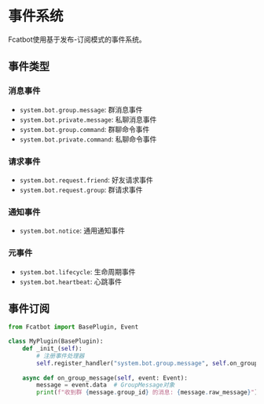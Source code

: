 # 事件系统

Fcatbot使用基于发布-订阅模式的事件系统。

## 事件类型

### 消息事件

- `system.bot.group.message`: 群消息事件
- `system.bot.private.message`: 私聊消息事件
- `system.bot.group.command`: 群聊命令事件
- `system.bot.private.command`: 私聊命令事件

### 请求事件

- `system.bot.request.friend`: 好友请求事件
- `system.bot.request.group`: 群请求事件

### 通知事件

- `system.bot.notice`: 通用通知事件

### 元事件

- `system.bot.lifecycle`: 生命周期事件
- `system.bot.heartbeat`: 心跳事件

## 事件订阅

```python
from Fcatbot import BasePlugin, Event

class MyPlugin(BasePlugin):
    def _init_(self):
        # 注册事件处理器
        self.register_handler("system.bot.group.message", self.on_group_message)
        
    async def on_group_message(self, event: Event):
        message = event.data  # GroupMessage对象
        print(f"收到群 {message.group_id} 的消息: {message.raw_message}")
```

